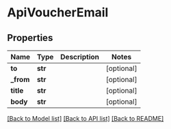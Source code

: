 # ApiVoucherEmail

## Properties
Name | Type | Description | Notes
------------ | ------------- | ------------- | -------------
**to** | **str** |  | [optional] 
**_from** | **str** |  | [optional] 
**title** | **str** |  | [optional] 
**body** | **str** |  | [optional] 

[[Back to Model list]](../README.md#documentation-for-models) [[Back to API list]](../README.md#documentation-for-api-endpoints) [[Back to README]](../README.md)



